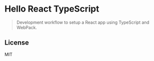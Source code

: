 # Hello React TypeScript

> Development workflow to setup a React app using TypeScript and WebPack.

## License
MIT